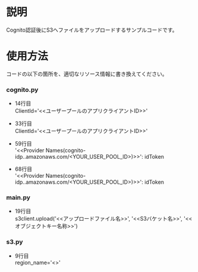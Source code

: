 # 説明
Cognito認証後にS3へファイルをアップロードするサンプルコードです。

# 使用方法
コードの以下の箇所を、適切なリソース情報に書き換えてください。

### cognito.py
* 14行目  
    ClientId='<<ユーザープールのアプリクライアントID>>'

* 33行目  
    ClientId='<<ユーザープールのアプリクライアントID>>'

* 59行目  
    '<<Provider Names(cognito-idp.<region>.amazonaws.com/<YOUR_USER_POOL_ID>)>>': idToken
 
* 68行目  
    '<<Provider Names(cognito-idp.<region>.amazonaws.com/<YOUR_USER_POOL_ID>)>>': idToken

### main.py
* 19行目  
    s3client.upload('<<アップロードファイル名>>', '<<S3バケット名>>', '<<オブジェクトキー名称>>')

### s3.py
* 9行目  
    region_name='<<Region>>'
